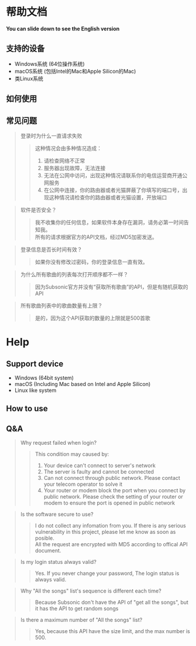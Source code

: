 # 帮助文档

**You can slide down to see the English version**

## 支持的设备

- Windows系统 (64位操作系统)
- macOS系统 (包括Intel的Mac和Apple Silicon的Mac)
- 类Linux系统

## 如何使用

## 常见问题

>登录时为什么一直请求失败
>>这种情况会由多种情况造成：  
>>1. 请检查网络不正常
>>2. 服务器出现故障，无法连接
>>3. 无法在公网中访问，出现这种情况请联系你的电信运营商开通公网服务
>>4. 在公网中连接，你的路由器或者光猫屏蔽了你填写的端口号，出现这种情况请检查你的路由器或者光猫设置，开放端口

>软件是否安全？
>>我不收集你的任何信息，如果软件本身存在漏洞，请务必第一时间告知我。  
>>所有的请求根据官方的API文档，经过MD5加密发送。

>登录信息是否长时间有效？
>>如果你没有修改过密码，你的登录信息一直有效。

>为什么所有歌曲的列表每次打开顺序都不一样？
>>因为Subsonic官方并没有“获取所有歌曲”的API，但是有随机获取的API

>所有歌曲列表中的歌曲数量有上限？
>>是的，因为这个API获取的数量的上限就是500首歌

# Help

## Support device

- Windows (64bit system)
- macOS (Including Mac based on Intel and Apple Silicon)
- Linux like system

## How to use

## Q&A

>Why request failed when login?
>>This condition may caused by:
>>1. Your device can't connect to server's network
>>2. The server is faulty and cannot be connected
>>3. Can not connect through public network. Please contact your telecom operator to solve it
>>4. Your router or modem block the port when you connect by public network. Please check the setting of your router or modem to ensure the port is opened in public network

>Is the software secure to use?
>>I do not collect any infomation from you. If there is any serious vulnerability in this project, please let me know as soon as posible.  
>>All the request are encrypted with MD5 according to offical API document.

>Is my login status always valid?
>>Yes. If you never change your password, The login status is always valid.

>Why "All the songs" list's sequence is different each time?
>>Because Subsonic don't have the API of "get all the songs", but it has the API to get random songs

>Is there a maximum number of "All the songs" list?
>>Yes, because this API have the size limit, and the max number is 500.

